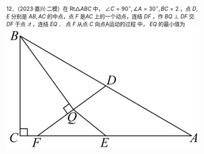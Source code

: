 12．（2023·嘉兴·二模）在 $\mathrm { R t } \triangle A B C$ 中， $\angle C = 9 0 ^ { \circ } , \angle A = 3 0 ^ { \circ } , B C = 2$ ，点 $D , E$ 分别是 $A B , A C$ 的中点，点 $F$ 是$A C$ 上的一个动点，连结 $D F$ ，作 $B Q \perp D F$ 交 $D F$ 于点 $\mathcal { Q }$ ，连结 $E Q$ ． 点 $F$ 从点 $C$ 向点A运动的过程
中， $E Q$ 的最小值为
![](<../../qs_image_DB/专题2-3_八种隐圆类最值问题，圆来如此简单（解析版）/6bef74fb7764c66ae4f34d3c19330022bc6330851ca204259177e261d17227d6.jpg>)
